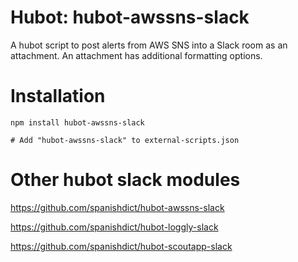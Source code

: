 # Hubot: hubot-awssns-slack

A hubot script to post alerts from AWS SNS into a Slack room as an attachment.
An attachment has additional formatting options.

# Installation

    npm install hubot-awssns-slack

    # Add "hubot-awssns-slack" to external-scripts.json

# Other hubot slack modules

https://github.com/spanishdict/hubot-awssns-slack

https://github.com/spanishdict/hubot-loggly-slack

https://github.com/spanishdict/hubot-scoutapp-slack
